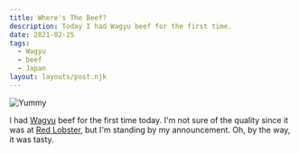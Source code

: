```yaml
---
title: Where's The Beef?
description: Today I had Wagyu beef for the first time.
date: 2021-02-25
tags:
  - Wagyu
  - beef
  - Japan
layout: layouts/post.njk
---
```

![Yummy](../../img/wagyu-beef.jpg)


I had [Wagyu](https://en.wikipedia.org/wiki/Wagyu) beef for the first time today. I'm not sure of the quality since it was at [Red Lobster](https://www.redlobster.com), but I'm standing by my announcement. Oh, by the way, it was tasty.